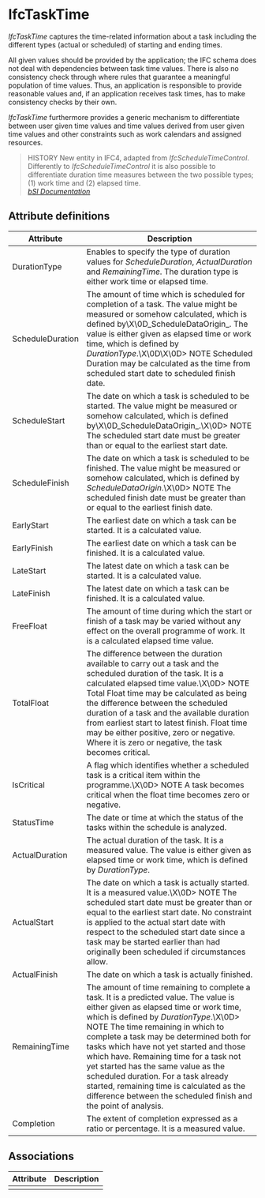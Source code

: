 IfcTaskTime
===========
_IfcTaskTime_ captures the time-related information about a task including the
different types (actual or scheduled) of starting and ending times.  
  
All given values should be provided by the application; the IFC schema does
not deal with dependencies between task time values. There is also no
consistency check through where rules that guarantee a meaningful population
of time values. Thus, an application is responsible to provide reasonable
values and, if an application receives task times, has to make consistency
checks by their own.  
  
_IfcTaskTime_ furthermore provides a generic mechanism to differentiate
between user given time values and time values derived from user given time
values and other constraints such as work calendars and assigned resources.  
  
> HISTORY  New entity in IFC4, adapted from _IfcScheduleTimeControl_.
> Differently to _IfcScheduleTimeControl_ it is also possible to differentiate
> duration time measures between the two possible types; (1) work time and (2)
> elapsed time.  
[ _bSI
Documentation_](https://standards.buildingsmart.org/IFC/DEV/IFC4_2/FINAL/HTML/schema/ifcdatetimeresource/lexical/ifctasktime.htm)


Attribute definitions
---------------------
| Attribute        | Description                                                                                                                                                                                                                                                                                                                                                                                                                                                                                                                                   |
|------------------|-----------------------------------------------------------------------------------------------------------------------------------------------------------------------------------------------------------------------------------------------------------------------------------------------------------------------------------------------------------------------------------------------------------------------------------------------------------------------------------------------------------------------------------------------|
| DurationType     | Enables to specify the type of duration values for _ScheduleDuration_, _ActualDuration_ and _RemainingTime_. The duration type is either work time or elapsed time.                                                                                                                                                                                                                                                                                                                                                                           |
| ScheduleDuration | The amount of time which is scheduled for completion of a task. The value might be measured or somehow calculated, which is defined by\X\0D_ScheduleDataOrigin_. The value is either given as elapsed time or work time, which is defined by _DurationType_.\X\0D\X\0D> NOTE  Scheduled Duration may be calculated as the time from scheduled start date to scheduled finish date.                                                                                                                                                            |
| ScheduleStart    | The date on which a task is scheduled to be started. The value might be measured or somehow calculated, which is defined by\X\0D_ScheduleDataOrigin_.\X\0D> NOTE  The scheduled start date must be greater than or equal to the earliest start date.                                                                                                                                                                                                                                                                                          |
| ScheduleFinish   | The date on which a task is scheduled to be finished. The value might be measured or somehow calculated, which is defined by _ScheduleDataOrigin_.\X\0D> NOTE  The scheduled finish date must be greater than or equal to the earliest finish date.                                                                                                                                                                                                                                                                                           |
| EarlyStart       | The earliest date on which a task can be started. It is a calculated value.                                                                                                                                                                                                                                                                                                                                                                                                                                                                   |
| EarlyFinish      | The earliest date on which a task can be finished. It is a calculated value.                                                                                                                                                                                                                                                                                                                                                                                                                                                                  |
| LateStart        | The latest date on which a task can be started. It is a calculated value.                                                                                                                                                                                                                                                                                                                                                                                                                                                                     |
| LateFinish       | The latest date on which a task can be finished. It is a calculated value.                                                                                                                                                                                                                                                                                                                                                                                                                                                                    |
| FreeFloat        | The amount of time during which the start or finish of a task may be varied without any effect on the overall programme of work. It is a calculated elapsed time value.                                                                                                                                                                                                                                                                                                                                                                       |
| TotalFloat       | The difference between the duration available to carry out a task and the scheduled duration of the task. It is a calculated elapsed time value.\X\0D> NOTE  Total Float time may be calculated as being the difference between the scheduled duration of a task and the available duration from earliest start to latest finish. Float time may be either positive, zero or negative. Where it is zero or negative, the task becomes critical.                                                                                               |
| IsCritical       | A flag which identifies whether a scheduled task is a critical item within the programme.\X\0D> NOTE  A task becomes critical when the float time becomes zero or negative.                                                                                                                                                                                                                                                                                                                                                                   |
| StatusTime       | The date or time at which the status of the tasks within the schedule is analyzed.                                                                                                                                                                                                                                                                                                                                                                                                                                                            |
| ActualDuration   | The actual duration of the task. It is a measured value. The value is either given as elapsed time or work time, which is defined by _DurationType_.                                                                                                                                                                                                                                                                                                                                                                                          |
| ActualStart      | The date on which a task is actually started. It is a measured value.\X\0D> NOTE  The scheduled start date must be greater than or equal to the earliest start date. No constraint is applied to the actual start date with respect to the scheduled start date since a task may be started earlier than had originally been scheduled if circumstances allow.                                                                                                                                                                                |
| ActualFinish     | The date on which a task is actually finished.                                                                                                                                                                                                                                                                                                                                                                                                                                                                                                |
| RemainingTime    | The amount of time remaining to complete a task. It is a predicted value. The value is either given as elapsed time or work time, which is defined by _DurationType_.\X\0D> NOTE  The time remaining in which to complete a task may be determined both for tasks which have not yet started and those which have. Remaining time for a task not yet started has the same value as the scheduled duration. For a task already started, remaining time is calculated as the difference between the scheduled finish and the point of analysis. |
| Completion       | The extent of completion expressed as a ratio or percentage. It is a measured value.                                                                                                                                                                                                                                                                                                                                                                                                                                                          |

Associations
------------
| Attribute   | Description   |
|-------------|---------------|
|             |               |

